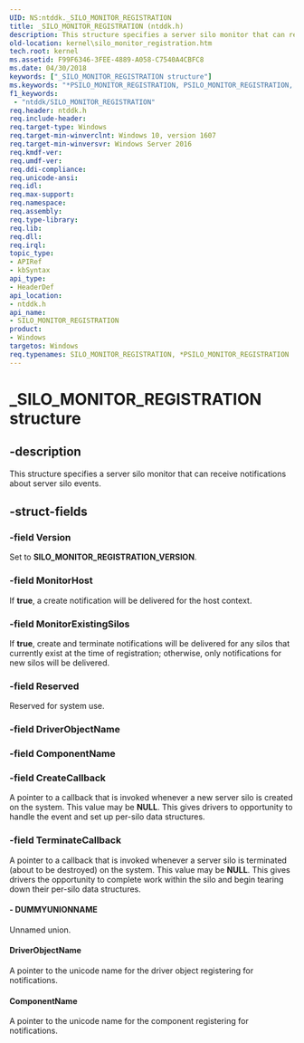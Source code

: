 ```yaml
---
UID: NS:ntddk._SILO_MONITOR_REGISTRATION
title: _SILO_MONITOR_REGISTRATION (ntddk.h)
description: This structure specifies a server silo monitor that can receive notifications about server silo events.
old-location: kernel\silo_monitor_registration.htm
tech.root: kernel
ms.assetid: F99F6346-3FEE-4889-A058-C7540A4CBFC8
ms.date: 04/30/2018
keywords: ["_SILO_MONITOR_REGISTRATION structure"]
ms.keywords: "*PSILO_MONITOR_REGISTRATION, PSILO_MONITOR_REGISTRATION, PSILO_MONITOR_REGISTRATION structure pointer [Kernel-Mode Driver Architecture], SILO_MONITOR_REGISTRATION, SILO_MONITOR_REGISTRATION structure [Kernel-Mode Driver Architecture], _SILO_MONITOR_REGISTRATION, kernel.silo_monitor_registration, ntddk/PSILO_MONITOR_REGISTRATION, ntddk/SILO_MONITOR_REGISTRATION"
f1_keywords:
 - "ntddk/SILO_MONITOR_REGISTRATION"
req.header: ntddk.h
req.include-header: 
req.target-type: Windows
req.target-min-winverclnt: Windows 10, version 1607
req.target-min-winversvr: Windows Server 2016
req.kmdf-ver: 
req.umdf-ver: 
req.ddi-compliance: 
req.unicode-ansi: 
req.idl: 
req.max-support: 
req.namespace: 
req.assembly: 
req.type-library: 
req.lib: 
req.dll: 
req.irql: 
topic_type:
- APIRef
- kbSyntax
api_type:
- HeaderDef
api_location:
- ntddk.h
api_name:
- SILO_MONITOR_REGISTRATION
product:
- Windows
targetos: Windows
req.typenames: SILO_MONITOR_REGISTRATION, *PSILO_MONITOR_REGISTRATION
---
```


# _SILO_MONITOR_REGISTRATION structure


## -description


This structure specifies a server silo monitor that can receive notifications about server silo events.


## -struct-fields




### -field Version

Set to <b>SILO_MONITOR_REGISTRATION_VERSION</b>.


### -field MonitorHost

If <b>true</b>, a create notification will be delivered for the host context.


### -field MonitorExistingSilos

If <b>true</b>, create and terminate notifications will be delivered for any silos that currently exist at the time of registration; otherwise, only notifications for new silos will be delivered.


### -field Reserved

Reserved for system use.


### -field DriverObjectName

 


### -field ComponentName

 


### -field CreateCallback

A pointer to a callback that is invoked whenever a new server silo is created on the system.  This value may be <b>NULL</b>.  This gives drivers to opportunity to handle the event and set up per-silo data structures.


### -field TerminateCallback

A pointer to a callback that is invoked whenever a server silo is terminated (about to be destroyed) on the system.  This value may be <b>NULL</b>.  This gives drivers the opportunity to complete work within the silo and begin tearing down their per-silo data structures.


#### - DUMMYUNIONNAME

Unnamed union.



#### DriverObjectName

A pointer to the unicode name for the driver object registering for notifications.



#### ComponentName

A pointer to the unicode name for the component registering for notifications.

